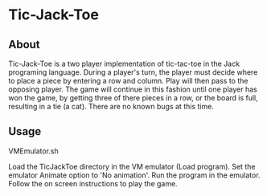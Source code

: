 # Tic-Jack-Toe

## About

Tic-Jack-Toe is a two player implementation of tic-tac-toe in the Jack programing language.  During a player's turn, the player must decide where to place a piece by entering a row and column.  Play will then pass to the opposing player.  The game will continue in this fashion until one player has won the game, by getting three of there pieces in a row, or the board is full, resulting in a tie (a cat).  There are no known bugs at this time.

## Usage

VMEmulator.sh

Load the TicJackToe directory in the VM emulator (Load program).  Set the emulator Animate option to 'No animation'.  Run the program in the emulator.  Follow the on screen instructions to play the game.
